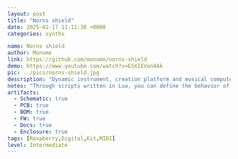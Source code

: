 ```yaml
---
layout: post
title: "Norns shield"
date: 2025-02-17 11:11:38 +0000
categories: synths

name: Norns shield
author: Monome
link: https://github.com/monome/norns-shield
demo: https://www.youtube.com/watch?v=E5XIEVon4Ak
pic: ../pics/norns-shield.jpg
description: "Dynamic instrument, creation platform and musical computer "
notes: "Through scripts written in Lua, you can define the behavior of its on-board rotary controls, keys, and screen, as well as any connected devices. Through a large number of pre-written libraries, Norns offers a platform for charting new possibilities in music-making. "
artifacts:
  - Schematic: true
  - PCB: true
  - BOM: true
  - FW: true
  - Docs: true
  - Enclosure: true
tags: [Raspberry,Digital,Kit,MIDI]
level: Intermediate
---
```



